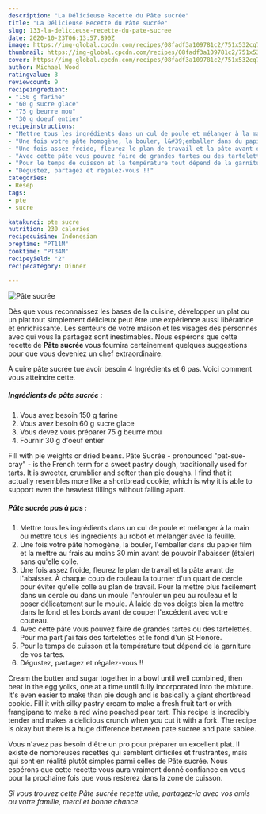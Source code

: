 ```yaml
---
description: "La Délicieuse Recette du Pâte sucrée"
title: "La Délicieuse Recette du Pâte sucrée"
slug: 133-la-delicieuse-recette-du-pate-sucree
date: 2020-10-23T06:13:57.890Z
image: https://img-global.cpcdn.com/recipes/08fadf3a109781c2/751x532cq70/pate-sucree-photo-principale-de-la-recette.jpg
thumbnail: https://img-global.cpcdn.com/recipes/08fadf3a109781c2/751x532cq70/pate-sucree-photo-principale-de-la-recette.jpg
cover: https://img-global.cpcdn.com/recipes/08fadf3a109781c2/751x532cq70/pate-sucree-photo-principale-de-la-recette.jpg
author: Michael Wood
ratingvalue: 3
reviewcount: 9
recipeingredient:
- "150 g farine"
- "60 g sucre glace"
- "75 g beurre mou"
- "30 g doeuf entier"
recipeinstructions:
- "Mettre tous les ingrédients dans un cul de poule et mélanger à la main ou mettre tous les ingredients au robot et mélanger avec la feuille."
- "Une fois votre pâte homogène, la bouler, l&#39;emballer dans du papier film et la mettre au frais au moins 30 min avant de pouvoir l&#39;abaisser (étaler) sans qu&#39;elle colle."
- "Une fois assez froide, fleurez le plan de travail et la pâte avant de l&#39;abaisser. À chaque coup de rouleau la tourner d&#39;un quart de cercle pour éviter qu&#39;elle colle au plan de travail. Pour la mettre plus facilement dans un cercle ou dans un moule l&#39;enrouler un peu au rouleau et la poser délicatement sur le moule. À laide de vos doigts bien la mettre dans le fond et les bords avant de couper l&#39;excédent avec votre couteau."
- "Avec cette pâte vous pouvez faire de grandes tartes ou des tartelettes. Pour ma part j&#39;ai fais des tartelettes et le fond d&#39;un St Honoré."
- "Pour le temps de cuisson et la température tout dépend de la garniture de vos tartes."
- "Dégustez, partagez et régalez-vous !!"
categories:
- Resep
tags:
- pte
- sucre

katakunci: pte sucre 
nutrition: 230 calories
recipecuisine: Indonesian
preptime: "PT11M"
cooktime: "PT34M"
recipeyield: "2"
recipecategory: Dinner

---
```



![Pâte sucrée](https://img-global.cpcdn.com/recipes/08fadf3a109781c2/751x532cq70/pate-sucree-photo-principale-de-la-recette.jpg)

Dès que vous reconnaissez les bases de la cuisine, développer un plat ou un plat tout simplement délicieux peut être une expérience aussi libératrice et enrichissante. Les senteurs de votre maison et les visages des personnes avec qui vous la partagez sont inestimables. Nous espérons que cette recette de <strong> Pâte sucrée </strong> vous fournira certainement quelques suggestions pour que vous deveniez un chef extraordinaire.

<!--inarticleads1-->

À cuire pâte sucrée tue avoir besoin 4 Ingrédients et 6 pas. Voici comment vous atteindre cette.

##### Ingrédients de pâte sucrée :

1. Vous avez besoin 150 g farine
1. Vous avez besoin 60 g sucre glace
1. Vous devez vous préparer 75 g beurre mou
1. Fournir 30 g d&#39;oeuf entier


Fill with pie weights or dried beans. Pâte Sucrée - pronounced &#34;pat-sue-cray&#34; - is the French term for a sweet pastry dough, traditionally used for tarts. It is sweeter, crumblier and softer than pie doughs. I find that it actually resembles more like a shortbread cookie, which is why it is able to support even the heaviest fillings without falling apart. 

<!--inarticleads2-->

##### Pâte sucrée pas à pas :

1. Mettre tous les ingrédients dans un cul de poule et mélanger à la main ou mettre tous les ingredients au robot et mélanger avec la feuille.
1. Une fois votre pâte homogène, la bouler, l&#39;emballer dans du papier film et la mettre au frais au moins 30 min avant de pouvoir l&#39;abaisser (étaler) sans qu&#39;elle colle.
1. Une fois assez froide, fleurez le plan de travail et la pâte avant de l&#39;abaisser. À chaque coup de rouleau la tourner d&#39;un quart de cercle pour éviter qu&#39;elle colle au plan de travail. Pour la mettre plus facilement dans un cercle ou dans un moule l&#39;enrouler un peu au rouleau et la poser délicatement sur le moule. À laide de vos doigts bien la mettre dans le fond et les bords avant de couper l&#39;excédent avec votre couteau.
1. Avec cette pâte vous pouvez faire de grandes tartes ou des tartelettes. Pour ma part j&#39;ai fais des tartelettes et le fond d&#39;un St Honoré.
1. Pour le temps de cuisson et la température tout dépend de la garniture de vos tartes.
1. Dégustez, partagez et régalez-vous !!


Cream the butter and sugar together in a bowl until well combined, then beat in the egg yolks, one at a time until fully incorporated into the mixture. It&#39;s even easier to make than pie dough and is basically a giant shortbread cookie. Fill it with silky pastry cream to make a fresh fruit tart or with frangipane to make a red wine poached pear tart. This recipe is incredibly tender and makes a delicious crunch when you cut it with a fork. The recipe is okay but there is a huge difference between pate sucree and pate sablee. 

<!--inarticleads1-->

<p>
Vous n'avez pas besoin d'être un pro pour préparer un excellent plat. Il existe de nombreuses recettes qui semblent difficiles et frustrantes, mais qui sont en réalité plutôt simples parmi celles de Pâte sucrée. Nous espérons que cette recette vous aura vraiment donné confiance en vous pour la prochaine fois que vous resterez dans la zone de cuisson.
</p>

<p>
<i>Si vous trouvez cette Pâte sucrée recette utile, partagez-la avec vos amis ou votre famille, merci et bonne chance.</i>
</p>
